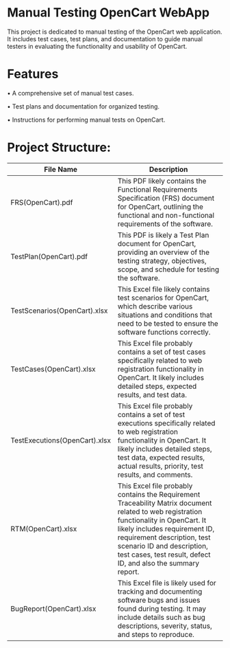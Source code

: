 # Manual Testing OpenCart WebApp
This project is dedicated to manual testing of the OpenCart web application. It includes test cases, test plans, and documentation to guide manual testers in evaluating the functionality and usability of OpenCart.
# Features
• A comprehensive set of manual test cases.

• Test plans and documentation for organized testing.

• Instructions for performing manual tests on OpenCart.
# Project Structure:
| File Name                          | Description                                                                                                                                       |
|------------------------------------|---------------------------------------------------------------------------------------------------------------------------------------------------|
| FRS(OpenCart).pdf                  | This PDF likely contains the Functional Requirements Specification (FRS) document for OpenCart, outlining the functional and non-functional requirements of the software. |
| TestPlan(OpenCart).pdf             | This PDF is likely a Test Plan document for OpenCart, providing an overview of the testing strategy, objectives, scope, and schedule for testing the software. |
| TestScenarios(OpenCart).xlsx      | This Excel file likely contains test scenarios for OpenCart, which describe various situations and conditions that need to be tested to ensure the software functions correctly. |
| TestCases(OpenCart).xlsx           | This Excel file probably contains a set of test cases specifically related to web registration functionality in OpenCart. It likely includes detailed steps, expected results, and test data. |
| TestExecutions(OpenCart).xlsx      | This Excel file probably contains a set of test executions specifically related to web registration functionality in OpenCart. It likely includes detailed steps, test data, expected results, actual results, priority, test results, and comments. |
| RTM(OpenCart).xlsx                | This Excel file probably contains the Requirement Traceability Matrix document related to web registration functionality in OpenCart. It likely includes requirement ID, requirement description, test scenario ID and description, test cases, test result, defect ID, and also the summary report. |
| BugReport(OpenCart).xlsx           | This Excel file is likely used for tracking and documenting software bugs and issues found during testing. It may include details such as bug descriptions, severity, status, and steps to reproduce. |

